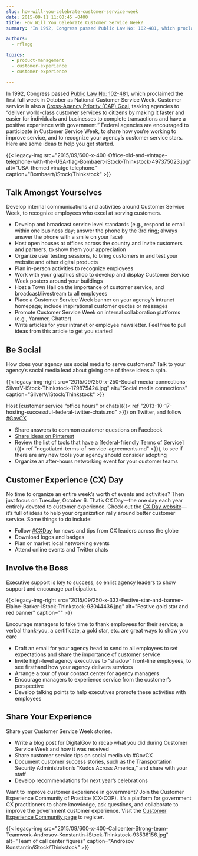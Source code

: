 ```yaml
---
slug: how-will-you-celebrate-customer-service-week
date: 2015-09-11 11:00:45 -0400
title: How Will You Celebrate Customer Service Week?
summary: 'In 1992, Congress passed Public Law No: 102-481, which proclaimed the first full week in October as National Customer Service Week.'

authors:
  - rflagg

topics:
  - product-management
  - customer-experience
  - customer-experience

---
```


In 1992, Congress passed [Public Law No: 102-481](https://www.congress.gov/bill/102nd-congress/senate-joint-resolution/166/text), which proclaimed the first full week in October as National Customer Service Week. Customer service is also a [Cross-Agency Priority (CAP) Goal](http://www.performance.gov/node/3400/view?view=public#overview), tasking agencies to “deliver world-class customer services to citizens by making it faster and easier for individuals and businesses to complete transactions and have a positive experience with government.” Federal agencies are encouraged to participate in Customer Service Week, to share how you’re working to improve service, and to recognize your agency’s customer service stars. Here are some ideas to help you get started.

{{< legacy-img src="2015/09/600-x-400-Office-old-and-vintage-telephone-with-the-USA-flag-Bombaert-iStock-Thinkstock-497375023.jpg" alt="USA-themed vinatge telephone." caption="Bombaert/iStock/Thinkstock" >}}

## Talk Amongst Yourselves

Develop internal communications and activities around Customer Service Week, to recognize employees who excel at serving customers.

* Develop and broadcast service level standards (e.g., respond to email within one business day; answer the phone by the 3rd ring; always answer the phone with a smile on your face)
* Host open houses at offices across the country and invite customers and partners, to show them your appreciation
* Organize user testing sessions, to bring customers in and test your website and other digital products
* Plan in-person activities to recognize employees
* Work with your graphics shop to develop and display Customer Service Week posters around your buildings
* Host a Town Hall on the importance of customer service, and broadcast/livestream to all employees
* Place a Customer Service Week banner on your agency’s intranet homepage; include inspirational customer quotes or messages
* Promote Customer Service Week on internal collaboration platforms (e.g., Yammer, Chatter)
* Write articles for your intranet or employee newsletter. Feel free to pull ideas from this article to get you started!

## Be Social

How does your agency use social media to serve customers? Talk to your agency’s social media lead about giving one of these ideas a spin.

{{< legacy-img-right src="2015/09/250-x-250-Social-media-connections-SilverV-iStock-Thinkstock-179875424.jpg" alt="Social media connections" caption="SilverV/iStock/Thinkstock" >}}

Host [customer service “office hours” or chats]({{< ref "2013-10-17-hosting-successful-federal-twitter-chats.md" >}}) on Twitter, and follow [#GovCX](https://twitter.com/hashtag/govcx)</li>

* Share answers to common customer questions on Facebook
* [Share ideas on Pinterest](https://www.pinterest.com/explore/customer-service-week/)
* Review the list of tools that have a [federal-friendly Terms of Service]({{< ref "negotiated-terms-of-service-agreements.md" >}}), to see if there are any new tools your agency should consider adopting
* Organize an after-hours networking event for your customer teams</ul>

## Customer Experience (CX) Day

No time to organize an entire week’s worth of events and activities? Then just focus on Tuesday, October 6. That’s CX Day—the one day each year entirely devoted to customer experience. Check out the [CX Day website](http://cxday.org/)—it’s full of ideas to help your organization rally around better customer service. Some things to do include:

* Follow [#CXDay](https://twitter.com/hashtag/cxday) for news and tips from CX leaders across the globe
* Download logos and badges
* Plan or market local networking events
* Attend online events and Twitter chats

## Involve the Boss

Executive support is key to success, so enlist agency leaders to show support and encourage participation.

{{< legacy-img-right src="2015/09/250-x-333-Festive-star-and-banner-Elaine-Barker-iStock-Thinkstock-93044436.jpg" alt="Festive gold star and red banner" caption="" >}}

Encourage managers to take time to thank employees for their service; a verbal thank-you, a certificate, a gold star, etc. are great ways to show you care</li>

* Draft an email for your agency head to send to all employees to set expectations and share the importance of customer service
* Invite high-level agency executives to “shadow” front-line employees, to see firsthand how your agency delivers services
* Arrange a tour of your contact center for agency managers
* Encourage managers to experience service from the customer’s perspective
* Develop talking points to help executives promote these activities with employees</ul>

## Share Your Experience

Share your Customer Service Week stories.

* Write a blog post for DigitalGov to recap what you did during Customer Service Week and how it was received
* Share customer service tips on social media via #GovCX
* Document customer success stories, such as the Transportation Security Administration’s “Kudos Across America,” and share with your staff
* Develop recommendations for next year’s celebrations

Want to improve customer experience in government? Join the Customer Experience Community of Practice (CX-COP). It’s a platform for government CX practitioners to share knowledge, ask questions, and collaborate to improve the government customer experience. Visit the [Customer Experience Community page](https://digital.gov/communities/customer-experience/) to register.

{{< legacy-img src="2015/09/600-x-400-Callcenter-Strong-team-Teamwork-Androsov-Konstantin-iStock-Thinkstock-93536156.jpg" alt="Team of call center figures" caption="Androsov Konstantin/iStock/Thinkstock" >}}
